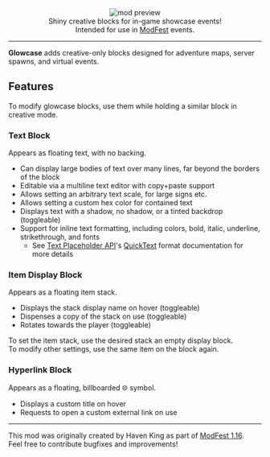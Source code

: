 <!--suppress HtmlDeprecatedTag, XmlDeprecatedElement -->
<center><img alt="mod preview" src="https://cdn.modrinth.com/data/HPdKhYvx/images/4357be2ef78350e44b50b9cdeacddd2335747ec3.png" /></center>

<center>
Shiny creative blocks for in-game showcase events!<br/>
Intended for use in <a href="https://modfest.net">ModFest</a> events.
</center>

---

**Glowcase** adds creative-only blocks designed for adventure maps, server spawns, and virtual events.<br/>

## Features

To modify glowcase blocks, use them while holding a similar block in creative mode.

### Text Block

Appears as floating text, with no backing.

- Can display large bodies of text over many lines, far beyond the borders of the block
- Editable via a multiline text editor with copy+paste support
- Allows setting an arbitrary text scale, for large signs etc.
- Allows setting a custom hex color for contained text
- Displays text with a shadow, no shadow, or a tinted backdrop (toggleable)
- Support for inline text formatting, including colors, bold, italic, underline, strikethrough, and fonts
  - See [Text Placeholder API](https://modrinth.com/mod/placeholder-api)'s [QuickText](https://placeholders.pb4.eu/user/quicktext/) format documentation for more details

### Item Display Block

Appears as a floating item stack. 

- Displays the stack display name on hover (toggleable)
- Dispenses a copy of the stack on use (toggleable)
- Rotates towards the player (toggleable)

To set the item stack, use the desired stack an empty display block.<br/>
To modify other settings, use the same item on the block again.

### Hyperlink Block

Appears as a floating, billboarded 🌐 symbol.

- Displays a custom title on hover
- Requests to open a custom external link on use

---

This mod was originally created by Haven King as part of [ModFest 1.16](https://modfest.net/1.16/submissions).<br/>
Feel free to contribute bugfixes and improvements!

